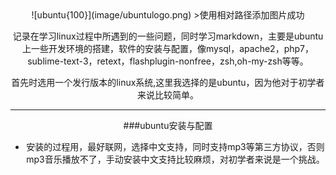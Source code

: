 <center>![ubuntu{100}](image/ubuntulogo.png)
>使用相对路径添加图片成功

记录在学习linux过程中所遇到的一些问题，同时学习markdown，主要是ubuntu上一些开发环境的搭建，软件的安装与配置，像mysql，apache2，php7，sublime-text-3，retext，flashplugin-nonfree，zsh,oh-my-zsh等等。



首先时选用一个发行版本的linux系统,这里我选择的是ubuntu，因为他对于初学者来说比较简单。
***
###ubuntu安装与配置
+ 安装的过程用，最好联网，选择中文支持，同时支持mp3等第三方协议，否则mp3音乐播放不了，手动安装中文支持比较麻烦，对初学者来说是一个挑战。